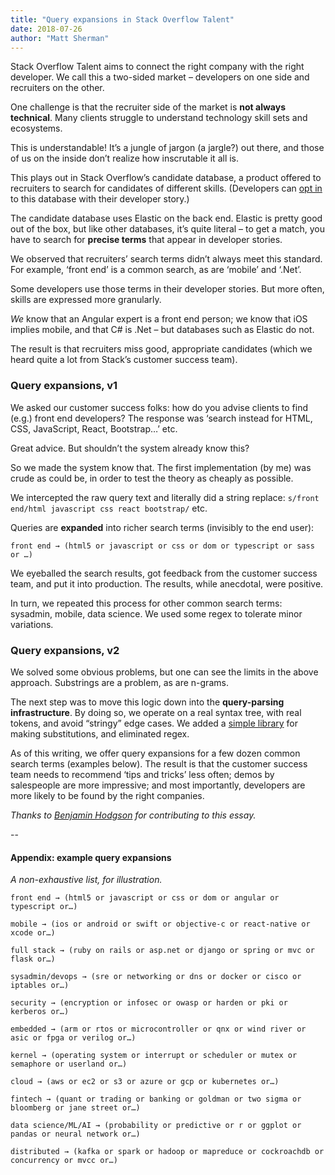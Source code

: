 ```yaml
---
title: "Query expansions in Stack Overflow Talent"
date: 2018-07-26
author: "Matt Sherman"
---
```


Stack Overflow Talent aims to connect the right company with the right developer. We call this a two-sided market – developers on one side and recruiters on the other.

One challenge is that the recruiter side of the market is **not always technical**. Many clients struggle to understand technology skill sets and ecosystems.

This is understandable! It’s a jungle of jargon (a jargle?) out there, and those of us on the inside don’t realize how inscrutable it all is.

This plays out in Stack Overflow’s candidate database, a product offered to recruiters to search for candidates of different skills. (Developers can [opt in](https://stackoverflow.com/users/jobsearch/current) to this database with their developer story.)

The candidate database uses Elastic on the back end. Elastic is pretty good out of the box, but like other databases, it’s quite literal – to get a match, you have to search for **precise terms** that appear in developer stories.

We observed that recruiters’ search terms didn’t always meet this standard. For example, ‘front end’ is a common search, as are ‘mobile’ and ‘.Net’.

Some developers use those terms in their developer stories. But more often, skills are expressed more granularly.

_We_ know that an Angular expert is a front end person; we know that iOS implies mobile, and that C# is .Net – but databases such as Elastic do not.

The result is that recruiters miss good, appropriate candidates (which we heard quite a lot from Stack’s customer success team).

### Query expansions, v1

We asked our customer success folks: how do you advise clients to find (e.g.) front end developers? The response was ‘search instead for HTML, CSS, JavaScript, React, Bootstrap…’ etc.

Great advice. But shouldn’t the system already know this?

So we made the system know that. The first implementation (by me) was crude as could be, in order to test the theory as cheaply as possible.

We intercepted the raw query text and literally did a string replace: `s/front end/html javascript css react bootstrap/` etc.

Queries are **expanded** into richer search terms (invisibly to the end user):

`front end → (html5 or javascript or css or dom or typescript or sass or …)`

We eyeballed the search results, got feedback from the customer success team, and put it into production. The results, while anecdotal, were positive.

In turn, we repeated this process for other common search terms: sysadmin, mobile, data science. We used some regex to tolerate minor variations.

### Query expansions, v2

We solved some obvious problems, but one can see the limits in the above approach. Substrings are a problem, as are n-grams.

The next step was to move this logic down into the **query-parsing infrastructure**. By doing so, we operate on a real syntax tree, with real tokens, and avoid “stringy” edge cases. We added a [simple library](https://www.benjamin.pizza/posts/2017-11-13-recursion-without-recursion.html) for making substitutions, and eliminated regex.

As of this writing, we offer query expansions for a few dozen common search terms (examples below). The result is that the customer success team needs to recommend ‘tips and tricks’ less often; demos by salespeople are more impressive; and most importantly, developers are more likely to be found by the right companies.

_Thanks to [Benjamin Hodgson](https://www.benjamin.pizza) for contributing to this essay._

--

#### Appendix: example query expansions

_A non-exhaustive list, for illustration._

`front end → (html5 or javascript or css or dom or angular or typescript or…)`

`mobile → (ios or android or swift or objective-c or react-native or xcode or…)`

`full stack → (ruby on rails or asp.net or django or spring or mvc or flask or…)`

`sysadmin/devops → (sre or networking or dns or docker or cisco or iptables or…)`

`security → (encryption or infosec or owasp or harden or pki or kerberos or…)`

`embedded → (arm or rtos or microcontroller or qnx or wind river or asic or fpga or verilog or…)`

`kernel → (operating system or interrupt or scheduler or mutex or semaphore or userland or…)`

`cloud → (aws or ec2 or s3 or azure or gcp or kubernetes or…)`

`fintech → (quant or trading or banking or goldman or two sigma or bloomberg or jane street or…)`

`data science/ML/AI → (probability or predictive or r or ggplot or pandas or neural network or…)`

`distributed → (kafka or spark or hadoop or mapreduce or cockroachdb or concurrency or mvcc or…)`

